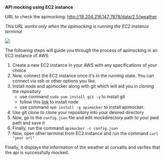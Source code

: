 **API mocking using EC2 instance**

URL to check the apimocking: http://18.204.216.147:7878/data/2.5/weather

*This URL works only when the apimocking is running the EC2 instance terminal* 

![](https://miro.medium.com/max/287/0*at6076vHFC6hPbP0.jpg)

The following steps will guide you through the process of apimocking in an EC2 instance of AWS

1. Create a new EC2 instance in your AWS with any specifications of your choice
2. Now, connect the EC2 instance once it's in the running state. You can connect via ssh or other options you like.
3. Install node and apimocker along with git which will aid you in cloning the repository
    - use command ```sudo yum install git -y``` to install git
    - follow this [link](https://docs.aws.amazon.com/sdk-for-javascript/v2/developer-guide/setting-up-node-on-ec2-instance.html) to install node
    - use command ```npm install -g apimocker``` to install apimocker.
5. Use git clone to clone your repository into your desired directory
6. Now, go to the ```config.json``` file and edit mockdirectory path to your pwd path and save it
7. Finally, run the command ```apimocker -c config.json```
8. Now, open other terminal from EC2 instance and run the command ```curl "your url"```

FInally, it displays the information of the weather at corvallis and verfies that the api is successfully mocked.


